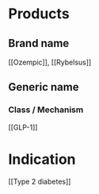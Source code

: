 # Products

## Brand name
[[Ozempic]], [[Rybelsus]]

## Generic name


### Class / Mechanism
[[GLP-1]]

# Indication
[[Type 2 diabetes]]
